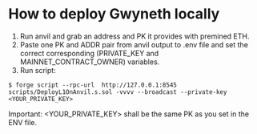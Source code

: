 # How to deploy Gwyneth locally

1. Run anvil and grab an address and PK it provides with premined ETH.
2. Paste one PK and ADDR pair from anvil output to .env file and set the correct corresponding (PRIVATE_KEY and MAINNET_CONTRACT_OWNER) variables.
3. Run script:
```shell
$ forge script --rpc-url  http://127.0.0.1:8545 scripts/DeployL1OnAnvil.s.sol -vvvv --broadcast --private-key <YOUR_PRIVATE_KEY>
```

Important: <YOUR_PRIVATE_KEY> shall be the same PK as you set in the ENV file.
